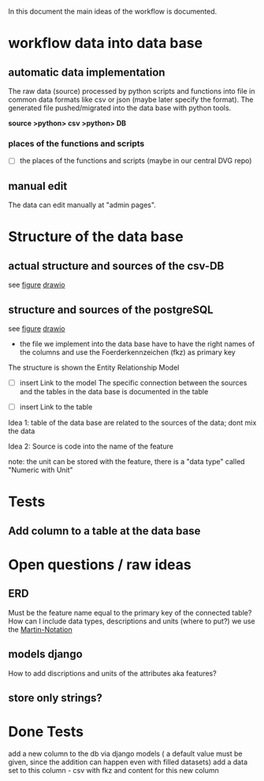 In this document the main ideas of the workflow is documented.

# workflow data into data base

## automatic data implementation

The raw data (source) processed by python scripts and functions into file in common
data formats like csv or json (maybe later specify the format). The generated
file pushed/migrated into the data base with python tools.

**source >python> csv >python> DB**

### places of the functions and scripts

- [ ] the places of the functions and scripts (maybe in our central DVG repo)

## manual edit
The data can edit manually at "admin pages".

# Structure of the data base
## actual structure and sources of the csv-DB
see [figure](./sources2db-csv-db.png)
[drawio](./sources2db.drawio)
## structure and sources of the postgreSQL
see [figure](./sources2db-postgreSQL_projected.png) 
[drawio](./sources2db.drawio)
- the file we implement into the data base have to have the right names of the
  columns and use the Foerderkennzeichen (fkz) as primary key


The structure is shown the Entity Relationship Model 
- [ ] insert Link to the model
The specific connection between the sources and the tables in the data base is
documented in the table
- [ ] insert Link to the table


Idea 1: table of the data base are related to the sources of the data; dont
mix the data

Idea 2: Source is code into the name of the feature

note: the unit can be stored with the feature, there is a "data type" called "Numeric with Unit"


# Tests

## Add column to a table at the data base


# Open questions / raw ideas
## ERD
Must be the feature name equal to the primary key of the connected table?
How can I include data types, descriptions and units (where to put?)
we use the [Martin-Notation](https://de.wikipedia.org/wiki/Martin-Notation)
## models django
How to add discriptions and units of the attributes aka features?
## store only strings?

# Done Tests

add a new column to the db via django models ( a default value must be given, since the addition can happen even with filled datasets)
 add a data set to this column
    - csv with fkz and content for this new column
